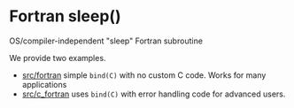 # Fortran sleep()

OS/compiler-independent "sleep" Fortran subroutine

We provide two examples.

* [src/fortran](./src/fortran) simple `bind(C)` with no custom C code. Works for many applications
* [src/c_fortran](./src/c_fortran/) uses `bind(C)` with error handling code for advanced users.
